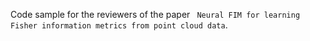 Code sample for the reviewers of the paper ` Neural FIM for learning Fisher information metrics from point cloud data`.
